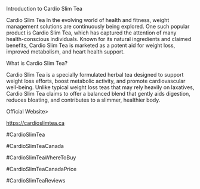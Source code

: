 Introduction to Cardio Slim Tea

Cardio Slim Tea In the evolving world of health and fitness, weight management solutions are continuously being explored. One such popular product is Cardio Slim Tea, which has captured the attention of many health-conscious individuals. Known for its natural ingredients and claimed benefits, Cardio Slim Tea is marketed as a potent aid for weight loss, improved metabolism, and heart health support.

What is Cardio Slim Tea?

Cardio Slim Tea is a specially formulated herbal tea designed to support weight loss efforts, boost metabolic activity, and promote cardiovascular well-being. Unlike typical weight loss teas that may rely heavily on laxatives, Cardio Slim Tea claims to offer a balanced blend that gently aids digestion, reduces bloating, and contributes to a slimmer, healthier body.

Official Website>

https://cardioslimtea.ca

#CardioSlimTea

#CardioSlimTeaCanada

#CardioSlimTeaWhereToBuy

#CardioSlimTeaCanadaPrice

#CardioSlimTeaReviews

